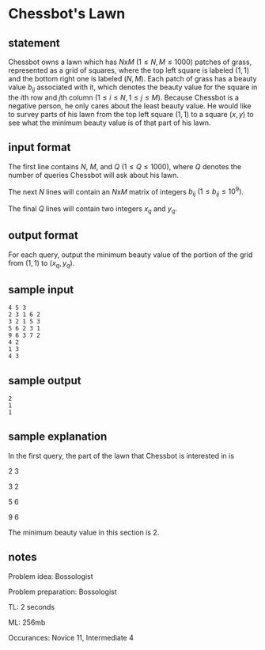 # Chessbot's Lawn

## statement
Chessbot owns a lawn which has $N$x$M$ $(1 \leq N, M \leq 1000)$ patches of grass, represented as a grid of squares, where the top left square is labeled $(1, 1)$ and the bottom right one is labeled $(N, M)$. Each patch of grass has a beauty value $b_{ij}$ associated with it, which denotes the beauty value for the square in the $i$th row and $j$th column $(1 \leq i \leq N, 1 \leq j \leq M)$. Because Chessbot is a negative person, he only cares about the least beauty value. He would like to survey parts of his lawn from the top left square $(1, 1)$ to a square $(x, y)$ to see what the minimum beauty value is of that part of his lawn.

## input format
The first line contains $N$, $M$, and $Q$ $(1 \leq Q \leq 1000)$, where $Q$ denotes the number of queries Chessbot will ask about his lawn.

The next $N$ lines will contain an $N$x$M$ matrix of integers $b_{ij}$ $(1 \leq b_{ij} \leq 10^9)$.

The final $Q$ lines will contain two integers $x_q$ and $y_q$.

## output format

For each query, output the minimum beauty value of the portion of the grid from $(1, 1)$ to $(x_q, y_q)$.

## sample input
```
4 5 3
2 3 1 6 2
3 2 1 5 3
5 6 2 3 1
9 6 3 7 2
4 2
1 3
4 3
```

## sample output
```
2
1
1
```

## sample explanation
In the first query, the part of the lawn that Chessbot is interested in is

2 3

3 2

5 6

9 6

The minimum beauty value in this section is $2$.

## notes
Problem idea: Bossologist

Problem preparation: Bossologist

TL: 2 seconds

ML: 256mb

Occurances: Novice 11, Intermediate 4
